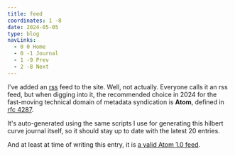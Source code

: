 ```yaml
---
title: feed
coordinates: 1 -8
date: 2024-05-05
type: blog
navLinks:
  - 0 0 Home
  - 0 -1 Journal
  - 1 -9 Prev
  - 2 -8 Next
---
```


I've added an [rss](/rss) feed to the site. Well, not actually. Everyone calls
it an rss feed, but when digging into it, the recommended choice in 2024 for the
fast-moving technical domain of metadata syndication is **Atom**, defined in
[rfc 4287](https://www.ietf.org/rfc/rfc4287.txt).

It's auto-generated using the same scripts I use for generating this
<span class="link" data-x="3" data-y="-2">hilbert curve</span> journal itself,
so it should stay up to date with the latest 20 entries.

And at least at time of writing this entry, it is
[a valid Atom 1.0 feed](https://validator.w3.org/feed/check.cgi?url=https%3A%2F%2Fari.blumenthal.dev%2Frss).
